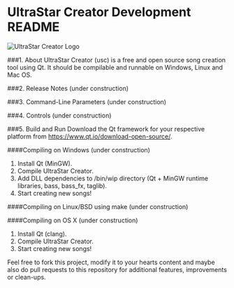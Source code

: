 # UltraStar Creator Development README

![UltraStar Creator Logo](https://github.com/UltraStar-Deluxe/UltraStar-Creator/blob/master/src/resources/icons/bean.png)


###1. About
UltraStar Creator (usc) is a free and open source song creation tool using Qt. It should be compilable and runnable on Windows, Linux and Mac OS.

###2. Release Notes
(under construction)

###3. Command-Line Parameters
(under construction)

###4. Controls
(under construction)

###5. Build and Run
Download the Qt framework for your respective platform from https://www.qt.io/download-open-source/.

####Compiling on Windows
(under construction)

1. Install Qt (MinGW).
2. Compile UltraStar Creator.
3. Add DLL dependencies to /bin/wip directory (Qt + MinGW runtime libraries, bass, bass_fx, taglib).
4. Start creating new songs!

####Compiling on Linux/BSD using make
(under construction)

####Compiling on OS X
(under construction)

1. Install Qt (clang).
2. Compile UltraStar Creator.
3. Start creating new songs!

Feel free to fork this project, modify it to your hearts content and maybe also do pull requests to this repository for additional features, improvements or clean-ups.
